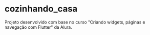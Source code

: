 # cozinhando_casa

Projeto desenvolvido com base no curso "Criando widgets, páginas e navegação com Flutter" da Alura.